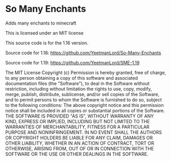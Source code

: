 # So Many Enchants
Adds many enchants to minecraft

This is licensed under an MIT license


This source code is for the 1.16 version. 

Source code for 1.18: https://github.com/YeetmanLord/So-Many-Enchants

Source code for 1.19: https://github.com/YeetmanLord/SME-1.19


The MIT License Copyright (c) <year> <copyright holders> Permission is hereby granted, free of charge, to any person obtaining a copy of this software and associated documentation files (the "Software"), to deal in the Software without restriction, including without limitation the rights to use, copy, modify, merge, publish, distribute, sublicense, and/or sell copies of the Software, and to permit persons to whom the Software is furnished to do so, subject to the following conditions: The above copyright notice and this permission notice shall be included in all copies or substantial portions of the Software. THE SOFTWARE IS PROVIDED "AS IS", WITHOUT WARRANTY OF ANY KIND, EXPRESS OR IMPLIED, INCLUDING BUT NOT LIMITED TO THE WARRANTIES OF MERCHANTABILITY, FITNESS FOR A PARTICULAR PURPOSE AND NONINFRINGEMENT. IN NO EVENT SHALL THE AUTHORS OR COPYRIGHT HOLDERS BE LIABLE FOR ANY CLAIM, DAMAGES OR OTHER LIABILITY, WHETHER IN AN ACTION OF CONTRACT, TORT OR OTHERWISE, ARISING FROM, OUT OF OR IN CONNECTION WITH THE SOFTWARE OR THE USE OR OTHER DEALINGS IN THE SOFTWARE.
